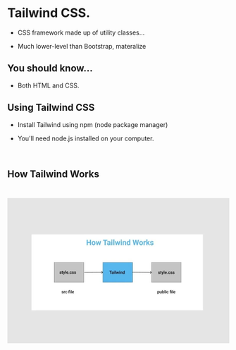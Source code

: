 # Tailwind CSS.<br>

* CSS framework made up of utility classes...

* <p> Much lower-level than Bootstrap, materalize

## You should know...<br>

* <P> Both HTML and CSS. </p>

## Using Tailwind CSS

* <p> Install Tailwind using npm (node package manager)<br>
* <p> You'll need node.js installed on your computer.</p> <br>

## How Tailwind Works <br> <br>
<img src="./image/l6u5le0ournfgo7kjfco.webp">

